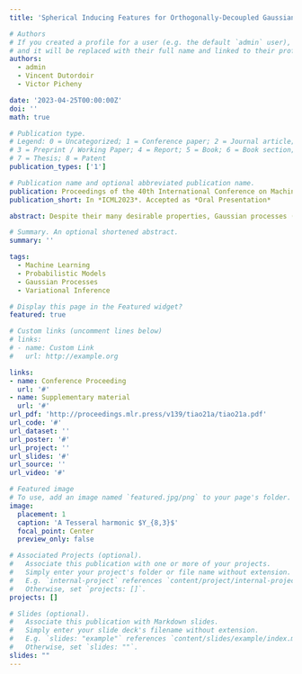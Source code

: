 ```yaml
---
title: 'Spherical Inducing Features for Orthogonally-Decoupled Gaussian Processes'

# Authors
# If you created a profile for a user (e.g. the default `admin` user), write the username (folder name) here
# and it will be replaced with their full name and linked to their profile.
authors:
  - admin
  - Vincent Dutordoir
  - Victor Picheny

date: '2023-04-25T00:00:00Z'
doi: ''
math: true

# Publication type.
# Legend: 0 = Uncategorized; 1 = Conference paper; 2 = Journal article;
# 3 = Preprint / Working Paper; 4 = Report; 5 = Book; 6 = Book section;
# 7 = Thesis; 8 = Patent
publication_types: ['1']

# Publication name and optional abbreviated publication name.
publication: Proceedings of the 40th International Conference on Machine Learning (ICML2023)
publication_short: In *ICML2023*. Accepted as *Oral Presentation*

abstract: Despite their many desirable properties, Gaussian processes (GPs) are often compared unfavorably to deep neural networks (NNs) for lacking the ability to learn representations. Recent efforts to bridge the gap between GPs and deep NNs have yielded a new class of inter-domain variational GPs in which the inducing variables correspond to hidden units of a feedforward NN. In this work, we examine some practical issues associated with this approach and propose an extension that leverages the orthogonal decomposition of GPs to mitigate these limitations. In particular, we introduce spherical inter-domain features to construct more flexible data-dependent basis functions for both the principal and orthogonal components of the GP approximation and show that incorporating NN activation features under this framework not only alleviates these shortcomings but is more scalable than alternative strategies. Experiments on multiple benchmark datasets demonstrate the effectiveness of our approach.

# Summary. An optional shortened abstract.
summary: ''

tags:
  - Machine Learning
  - Probabilistic Models
  - Gaussian Processes
  - Variational Inference

# Display this page in the Featured widget?
featured: true

# Custom links (uncomment lines below)
# links:
# - name: Custom Link
#   url: http://example.org

links:
- name: Conference Proceeding
  url: '#'
- name: Supplementary material
  url: '#'
url_pdf: 'http://proceedings.mlr.press/v139/tiao21a/tiao21a.pdf'
url_code: '#'
url_dataset: ''
url_poster: '#'
url_project: ''
url_slides: '#'
url_source: ''
url_video: '#'

# Featured image
# To use, add an image named `featured.jpg/png` to your page's folder.
image:
  placement: 1
  caption: 'A Tesseral harmonic $Y_{8,3}$'
  focal_point: Center
  preview_only: false

# Associated Projects (optional).
#   Associate this publication with one or more of your projects.
#   Simply enter your project's folder or file name without extension.
#   E.g. `internal-project` references `content/project/internal-project/index.md`.
#   Otherwise, set `projects: []`.
projects: []

# Slides (optional).
#   Associate this publication with Markdown slides.
#   Simply enter your slide deck's filename without extension.
#   E.g. `slides: "example"` references `content/slides/example/index.md`.
#   Otherwise, set `slides: ""`.
slides: ""
---
```

